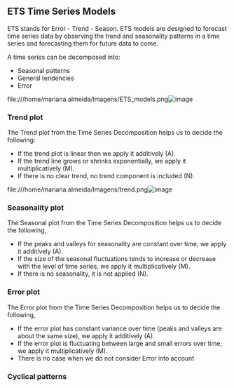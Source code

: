 ## ETS Time Series Models 

ETS stands for Error - Trend - Season. ETS models are designed to forecast time series data by observing the trend and seasonality patterns in a time series and forecasting them for future data to come.

A time series can be decomposed into: 
* Seasonal patterns
* General tendencies 
* Error 

file:///home/mariana.almeida/Imagens/ETS_models.png![image](https://user-images.githubusercontent.com/39881974/223720848-d9b66333-60de-420d-8264-313aba242036.png)


### Trend plot

The Trend plot from the Time Series Decomposition helps us to decide the following:

* If the trend plot is linear then we apply it additively (A).
* If the trend line grows or shrinks exponentially, we apply it multiplicatively (M).
* If there is no clear trend, no trend component is included (N).


file:///home/mariana.almeida/Imagens/trend.png![image](https://user-images.githubusercontent.com/39881974/222714767-7ef00e45-418a-4872-838f-7ff36708fdd1.png)


### Seasonality plot

The Seasonal plot from the Time Series Decomposition helps us to decide the following,

* If the peaks and valleys for seasonality are constant over time, we apply it additively (A).
* If the size of the seasonal fluctuations tends to increase or decrease with the level of time series, we apply it multiplicatively (M).
* If there is no seasonality, it is not applied (N).

### Error plot 

The Error plot from the Time Series Decomposition helps us to decide the following,

* If the error plot has constant variance over time (peaks and valleys are about the same size), we apply it additively (A).
* If the error plot is fluctuating between large and small errors over time, we apply it multiplicatively (M).
* There is no case when we do not consider Error into account


### Cyclical patterns 


